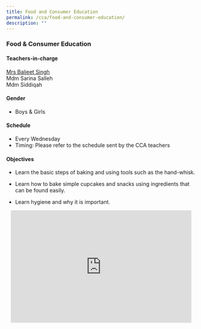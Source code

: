 ```yaml
---
title: Food and Consumer Education
permalink: /cca/food-and-consumer-education/
description: ""
---
```

### Food &amp; Consumer Education

#### Teachers-in-charge

[Mrs Baljeet Singh](mailto:baljeet_kaur_grewal@moe.edu.sg)  <br>
Mdm Sarina Salleh<br>
Mdm Siddiqah

  

#### Gender

* Boys &amp; Girls

  
#### Schedule

* Every Wednesday&nbsp;&nbsp;  
* Timing: Please refer to the schedule sent by the CCA teachers  

#### Objectives

*   Learn the basic steps of baking and using tools such as the hand-whisk.  
    
*   Learn how to bake simple cupcakes and snacks using ingredients that can be found easily.
*   Learn hygiene and why it is important.

<p align="center"><iframe allowfullscreen="true" height="299" width="480" frameborder="0" src="https://docs.google.com/presentation/d/e/2PACX-1vTPveZkpmcXsSDFjUubCxz5h8_DHSgg7DPl3No_uG-_sZjcTfuy94WTS--HYoREAN_ZXVWsf3Cm8CiG/embed?start=false&amp;loop=false&amp;delayms=5000"></iframe></p>